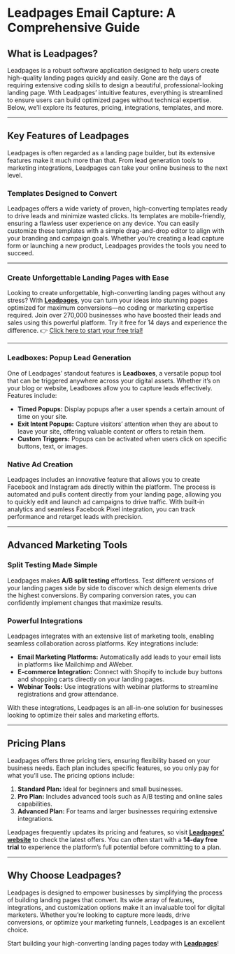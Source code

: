 # Leadpages Email Capture: A Comprehensive Guide

## What is Leadpages?

Leadpages is a robust software application designed to help users create high-quality landing pages quickly and easily. Gone are the days of requiring extensive coding skills to design a beautiful, professional-looking landing page. With Leadpages’ intuitive features, everything is streamlined to ensure users can build optimized pages without technical expertise. Below, we’ll explore its features, pricing, integrations, templates, and more.

---

## Key Features of Leadpages

Leadpages is often regarded as a landing page builder, but its extensive features make it much more than that. From lead generation tools to marketing integrations, Leadpages can take your online business to the next level.

### Templates Designed to Convert

Leadpages offers a wide variety of proven, high-converting templates ready to drive leads and minimize wasted clicks. Its templates are mobile-friendly, ensuring a flawless user experience on any device. You can easily customize these templates with a simple drag-and-drop editor to align with your branding and campaign goals. Whether you’re creating a lead capture form or launching a new product, Leadpages provides the tools you need to succeed.

---

### Create Unforgettable Landing Pages with Ease

Looking to create unforgettable, high-converting landing pages without any stress? With **[Leadpages](https://bit.ly/LEadPages)**, you can turn your ideas into stunning pages optimized for maximum conversions—no coding or marketing expertise required. Join over 270,000 businesses who have boosted their leads and sales using this powerful platform. Try it free for 14 days and experience the difference. 👉 [Click here to start your free trial!](https://bit.ly/LEadPages)

---

### Leadboxes: Popup Lead Generation

One of Leadpages’ standout features is **Leadboxes**, a versatile popup tool that can be triggered anywhere across your digital assets. Whether it’s on your blog or website, Leadboxes allow you to capture leads effectively. Features include:

- **Timed Popups:** Display popups after a user spends a certain amount of time on your site.
- **Exit Intent Popups:** Capture visitors’ attention when they are about to leave your site, offering valuable content or offers to retain them.
- **Custom Triggers:** Popups can be activated when users click on specific buttons, text, or images.

### Native Ad Creation

Leadpages includes an innovative feature that allows you to create Facebook and Instagram ads directly within the platform. The process is automated and pulls content directly from your landing page, allowing you to quickly edit and launch ad campaigns to drive traffic. With built-in analytics and seamless Facebook Pixel integration, you can track performance and retarget leads with precision.

---

## Advanced Marketing Tools

### Split Testing Made Simple

Leadpages makes **A/B split testing** effortless. Test different versions of your landing pages side by side to discover which design elements drive the highest conversions. By comparing conversion rates, you can confidently implement changes that maximize results.

### Powerful Integrations

Leadpages integrates with an extensive list of marketing tools, enabling seamless collaboration across platforms. Key integrations include:

- **Email Marketing Platforms:** Automatically add leads to your email lists in platforms like Mailchimp and AWeber.
- **E-commerce Integration:** Connect with Shopify to include buy buttons and shopping carts directly on your landing pages.
- **Webinar Tools:** Use integrations with webinar platforms to streamline registrations and grow attendance.

With these integrations, Leadpages is an all-in-one solution for businesses looking to optimize their sales and marketing efforts.

---

## Pricing Plans

Leadpages offers three pricing tiers, ensuring flexibility based on your business needs. Each plan includes specific features, so you only pay for what you’ll use. The pricing options include:

1. **Standard Plan:** Ideal for beginners and small businesses.
2. **Pro Plan:** Includes advanced tools such as A/B testing and online sales capabilities.
3. **Advanced Plan:** For teams and larger businesses requiring extensive integrations.

Leadpages frequently updates its pricing and features, so visit **[Leadpages’ website](https://bit.ly/LEadPages)** to check the latest offers. You can often start with a **14-day free trial** to experience the platform’s full potential before committing to a plan.

---

## Why Choose Leadpages?

Leadpages is designed to empower businesses by simplifying the process of building landing pages that convert. Its wide array of features, integrations, and customization options make it an invaluable tool for digital marketers. Whether you’re looking to capture more leads, drive conversions, or optimize your marketing funnels, Leadpages is an excellent choice.

Start building your high-converting landing pages today with **[Leadpages](https://bit.ly/LEadPages)**!
